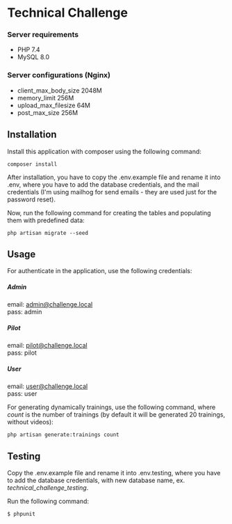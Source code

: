 # Technical Challenge
### Server requirements
- PHP 7.4
- MySQL 8.0

### Server configurations (Nginx)
- client_max_body_size 2048M
- memory_limit 256M
- upload_max_filesize 64M
- post_max_size 256M

## Installation
Install this application with composer using the following command:

`composer install`

After installation, you have to copy the .env.example file and rename it into .env,
where you have to add the database credentials, and the mail credentials
(I'm using mailhog for send emails - they are used just for the password reset).

Now, run the following command for creating the tables and populating them with predefined data:

`php artisan migrate --seed`

## Usage
For authenticate in the application, use the following credentials:
 
##### Admin
 email: admin@challenge.local <br>
 pass: admin
 
##### Pilot
 email: pilot@challenge.local <br>
 pass: pilot
  
##### User
 email: user@challenge.local <br>
 pass: user

For generating dynamically trainings, use the following command, where _count_ is the number of trainings 
(by default it will be generated 20 trainings, without videos):

`php artisan generate:trainings count`

## Testing
Copy the .env.example file and rename it into .env.testing,
where you have to add the database credentials, with new database name, ex. _technical_challenge_testing_.

Run the following command:

`$ phpunit`



